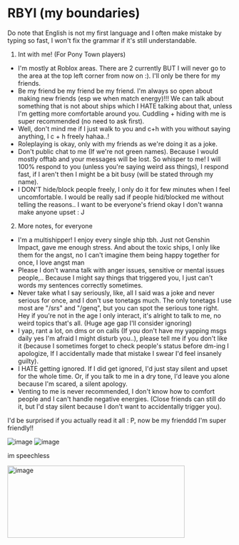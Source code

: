 # RBYI (my boundaries)
Do note that English is not my first language and I often make mistake by typing so fast, I won't fix the grammar if it's still understandable.
1. Int with me! (For Pony Town players)
 - I'm mostly at Roblox areas. There are 2 currently BUT I will never go to the area at the top left corner from now on :). I'll only be there for my friends.
 - Be my friend be my friend be my friend. I'm always so open about making new friends (esp we when match energy)!!! We can talk about something that is not about ships which I HATE talking about that, unless I'm getting more comfortable around you. Cuddling + hiding with me is super recommended (no need to ask first).
 - Well, don't mind me if I just walk to you and c+h with you without saying anything, I c + h freely hahaa..!
 - Roleplaying is okay, only with my friends as we're doing it as a joke.
 - Don't public chat to me (If we're not green names). Because I would mostly offtab and your messages will be lost. So whisper to me! I will 100% respond to you (unless you're saying weird ass things), I respond fast, if I aren't then I might be a bit busy (will be stated through my name). 
 - I DON'T hide/block people freely, I only do it for few minutes when I feel uncomfortable. I would be really sad if people hid/blocked me without telling the reasons.. I want to be everyone's friend okay I don't wanna make anyone upset : J
2. More notes, for everyone
 - I'm a multishipper! I enjoy every single ship tbh. Just not Genshin Impact, gave me enough stress. And about the toxic ships, I only like them for the angst, no I can't imagine them being happy together for once, I love angst man
 - Please I don't wanna talk with anger issues, sensitive or mental issues people,.. Because I might say things that triggered you, I just can't words my sentences correctly sometimes.
 - Never take what I say seriously, like, all I said was a joke and never serious for once, and I don't use tonetags much. The only tonetags I use most are "/srs" and "/genq", but you can spot the serious tone right. Hey if you're not in the age I only interact, it's alright to talk to me, no weird topics that's all. (Huge age gap I'll consider ignoring)
 - I yap, rant a lot, on dms or on calls (If you don't have my yapping msgs daily yes I'm afraid I might disturb you..), please tell me if you don't like it (because I sometimes forget to check people's status before dm-ing I apologize, If I accidentally made that mistake I swear I'd feel insanely guilty).
 - I HATE getting ignored. If I did get ignored, I'd just stay silent and upset for the whole time. Or, if you talk to me in a dry tone, I'd leave you alone because I'm scared, a silent apology.
 - Venting to me is never recommended, I don't know how to comfort people and I can't handle negative energies. (Close friends can still do it, but I'd stay silent because I don't want to accidentally trigger you).

I'd be surprised if you actually read it all : P, now be my frienddd I'm super friendly!!

![image](https://github.com/user-attachments/assets/94acd486-10ac-4fdb-89bf-4f93cc490b17)
![image](https://github.com/user-attachments/assets/860b85a6-eecf-482b-8014-6b5feebc5bdd)

im speechless

<img width="397" height="162" alt="image" src="https://github.com/user-attachments/assets/b950c663-f52c-4083-a13a-6053aa0010d6" />


